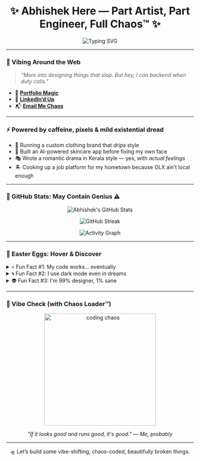 <h1 align="center">
  ✨ Abhishek Here — Part Artist, Part Engineer, Full Chaos™ ✨
</h1>

<p align="center">
  <img src="https://readme-typing-svg.herokuapp.com?font=Fira+Code&weight=700&size=22&pause=1000&color=F798ED&center=true&vCenter=true&width=600&lines=Hey%2C+I'm+Abhishek+%F0%9F%91%8B;Part+Designer%2C+Part+Backend+Brawler+%F0%9F%A7%9C;Creating+Pixel+Magic+%F0%9F%8C%88;Fueled+by+chaos+%26+caffeine+%E2%98%95;Shipping+dreams%2C+one+div+at+a+time+%F0%9F%9A%80" alt="Typing SVG" />
</p>


---

### 🪩 Vibing Around the Web

> *"More into designing things that slap. But hey, I can backend when duty calls."*

- 🎨 [**Portfolio Magic**](https://abhishekportfolio-liard.vercel.app)  
- 💼 [**LinkedIn’d Up**](https://www.linkedin.com/in/abhisheks20)  
- 📬 [**Email Me Chaos**](mailto:abhishekdq2004@gmail.com)

---

### ⚡ Powered by caffeine, pixels & mild existential dread

- 🧥 Running a custom clothing brand that *drips* style  
- 🤖 Built an AI-powered skincare app before fixing my own face  
- 🎭 Wrote a romantic drama in Kerala style — yes, with *actual feelings*  
- 🏝️ Cooking up a job platform for my hometown because OLX ain’t local enough

---

### 🧪 GitHub Stats: May Contain Genius ⚠️

<p align="center">
  <img src="https://github-readme-stats.vercel.app/api?username=helloabhishek2004&show_icons=true&theme=tokyonight" alt="Abhishek's GitHub Stats" />
</p>

<p align="center">
  <img src="https://streak-stats.demolab.com?user=helloabhishek2004&theme=tokyonight&date_format=M%20j%5B%2C%20Y%5D" alt="GitHub Streak" />
</p>

<p align="center">
  <img src="https://github-readme-activity-graph.vercel.app/graph?username=helloabhishek2004&bg_color=1a1b27&color=FAD000&line=F798ED&point=ffffff&area=true&hide_border=true" alt="Activity Graph" />
</p>

---

### 🥚 Easter Eggs: Hover & Discover

<details>
<summary>💀 Fun Fact #1: My code works... eventually</summary>
I once fixed a bug by turning off my laptop and spiritually cleansing my soul with chai.
</details>

<details>
<summary>🌀 Fun Fact #2: I use dark mode even in dreams</summary>
Light mode? Never heard of her.
</details>

<details>
<summary>👽 Fun Fact #3: I'm 99% designer, 1% sane</summary>
The 1% is mostly used to explain my code to myself.
</details>

---

### 💫 Vibe Check (with Chaos Loader™)

<p align="center">
  <img src="https://media.giphy.com/media/Ll22OhMLAlVDb8UQWe/giphy.gif" width="300" alt="coding chaos" />
</p>

<p align="center"><i>"If it looks good and runs good, it's good." — Me, probably</i></p>

---

<div align="center">
  🛸 Let’s build some vibe-shifting, chaos-coded, beautifully broken things.
</div>

